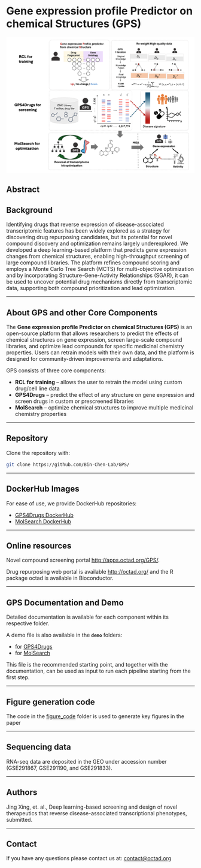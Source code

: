 # Gene expression profile Predictor on chemical Structures (GPS)

![alt text](technical/GPS_GitHub.png)

## Abstract

## Background

Identifying drugs that reverse expression of disease-associated transcriptomic features has been widely explored as a strategy for discovering drug repurposing candidates, but its potential for novel compound discovery and optimization remains largely underexplored. We developed a deep learning-based platform that predicts gene expression changes from chemical structures, enabling high-throughput screening of large compound libraries. The platform refines compound scoring and employs a Monte Carlo Tree Search (MCTS) for multi-objective optimization and by incorporating Structure-Gene-Activity Relationships (SGAR), it can be used to uncover potential drug mechanisms directly from transcriptomic data, supporting both compound prioritization and lead optimization.

---

## About GPS and other Core Components

The **Gene expression profile Predictor on chemical Structures (GPS)** is an open-source platform that allows researchers to predict the effects of chemical structures on gene expression, screen large-scale compound libraries, and optimize lead compounds for specific medicinal chemistry properties. Users can retrain models with their own data, and the platform is designed for community-driven improvements and adaptations.  

GPS consists of three core components:

- **RCL for training** – allows the user to retrain the model using custom drug/cell line data  
- **GPS4Drugs** – predict the effect of any structure on gene expression and screen drugs in custom or prescreened libraries  
- **MolSearch** – optimize chemical structures to improve multiple medicinal chemistry properties

---

## Repository

Clone the repository with:

```bash
git clone https://github.com/Bin-Chen-Lab/GPS/
```
---

## DockerHub Images

For ease of use, we provide DockerHub repositories:  

- [GPS4Drugs DockerHub](https://hub.docker.com/repository/docker/leshchi4/gpsimage/general)  
- [MolSearch DockerHub](https://hub.docker.com/repository/docker/leshchi4/molsearch)  

---

## Online resources

Novel compound screening portal http://apps.octad.org/GPS/.

Drug repurposing web portal is available http://octad.org/ and the R package octad is available in Bioconductor. 

---

## GPS Documentation and Demo

Detailed documentation is available for each component within its respective folder.

A demo file is also available in the **`demo`** folders:

- for [GPS4Drugs](https://github.com/Bin-Chen-Lab/GPS/tree/main/GPS4Drugs/demo)
- for [MolSearch](https://github.com/Bin-Chen-Lab/GPS/tree/main/MolSearch/demo)

This file is the recommended starting point, and together with the documentation, can be used as input to run each pipeline starting from the first step.

---

## Figure generation code

The code in the [figure_code](https://github.com/Bin-Chen-Lab/GPS/tree/main/figure_code) folder is used to generate key figures in the paper

---

## Sequencing data

RNA-seq data are deposited in the GEO under accession number (GSE291867, GSE291190, and GSE291833). 

---

## Authors

Jing Xing, et. al., Deep learning-based screening and design of novel therapeutics that reverse disease-associated transcriptional phenotypes, submitted.

---

## Contact

If you have any questions please contact us at: contact@octad.org
